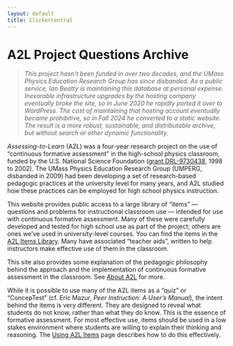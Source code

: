```yaml
---
layout: default
title: ClickerCentral
---
```


# A2L Project Questions Archive

> _This project hasn’t been funded in over two decades, and the UMass Physics Education Research Group has since disbanded. As a public service, Ian Beatty is maintaining this database at personal expense. Inexorable infrastructure upgrades by the hosting company eventually broke the site, so in June 2020 he rapidly ported it over to WordPress. The cost of maintaining that hosting account eventually became prohibitive, so in Fall 2024 he converted to a static website. The result is a more robust, sustainable, and distributable archive, but without search or other dynamic functionality._

_Assessing-to-Learn_ (A2L) was a four-year research project on the use of “continuous formative assessment” in the high-school physics classroom, funded by the U.S. National Science Foundation (<a href="https://www.nsf.gov/awardsearch/showAward?AWD_ID=9730438&HistoricalAwards=false">grant DRL-9730438</a>, 1998 to 2002). The UMass Physics Education Research Group (UMPERG, disbanded in 2009) had been developing a set of research-based pedagogic practices at the university level for many years, and A2L studied how these practices can be employed for high school physics instruction.

This website provides public access to a large library of “items” — questions and problems for instructional classroom use — intended for use with continuous formative assessment. Many of these were carefully developed and tested for high school use as part of the project; others are ones we’ve used in university-level courses. You can find the items in the [A2L Items Library](./library.md). Many have associated “teacher aids”, written to help instructors make effective use of them in the classroom.

This site also provides some explanation of the pedagogic philosophy behind the approach and the implementation of continuous formative assessment in the classroom. See [About A2L](./about.md) for more.

While it is possible to use many of the A2L items as a “quiz” or “ConcepTest” (cf. Eric Mazur, _Peer Instruction: A User’s Manual_), the intent behind the items is very different. They are designed to reveal what students do not know, rather than what they do know. This is the essence of formative assessment. For most effective use, items should be used in a low stakes environment where students are willing to explain their thinking and reasoning. The [Using A2L Items](./using.md) page describes how to do this effectively.
